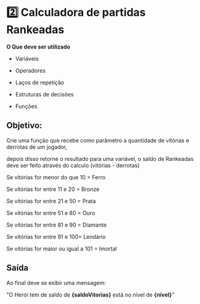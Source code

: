  # 2️⃣ Calculadora de partidas Rankeadas

**O Que deve ser utilizado**

- Variáveis

- Operadores

- Laços de repetição

- Estruturas de decisões

- Funções



## Objetivo:

Crie uma função que recebe como parâmetro a quantidade de vitórias e derrotas de um jogador,

depois disso retorne o resultado para uma variável, o saldo de Rankeadas deve ser feito através do calculo (vitórias - derrotas)

Se vitórias for menor do que 10 = Ferro

Se vitórias for entre 11 e 20 = Bronze

Se vitórias for entre 21 e 50 = Prata

Se vitórias for entre 51 e 80 = Ouro

Se vitórias for entre 81 e 90 = Diamante

Se vitórias for entre 91 e 100= Lendário

Se vitórias for maior ou igual a 101 = Imortal



## Saída

Ao final deve se exibir uma mensagem:

"O Herói tem de saldo de **{saldoVitorias}** está no nível de **{nivel}**"

